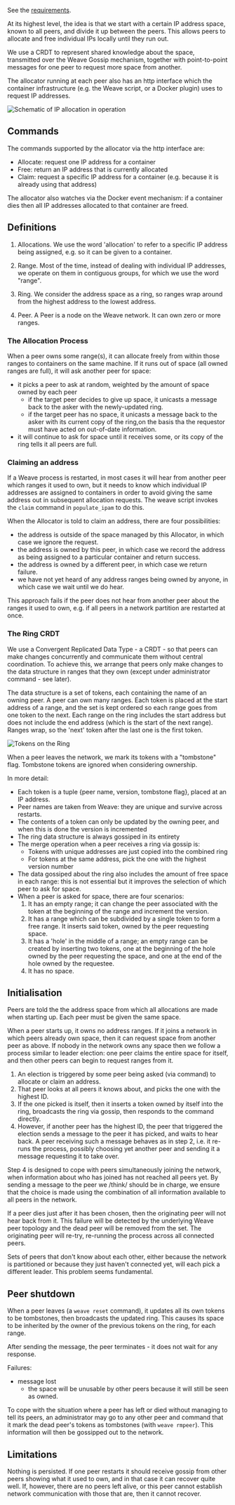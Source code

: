 See the [requirements](https://github.com/zettio/weave/wiki/IP-allocation-requirements).

At its highest level, the idea is that we start with a certain IP
address space, known to all peers, and divide it up between the
peers. This allows peers to allocate and free individual IPs locally
until they run out.

We use a CRDT to represent shared knowledge about the space,
transmitted over the Weave Gossip mechanism, together with
point-to-point messages for one peer to request more space from
another.

The allocator running at each peer also has an http interface which
the container infrastructure (e.g. the Weave script, or a Docker
plugin) uses to request IP addresses.

![Schematic of IP allocation in operation](https://docs.google.com/drawings/d/1-EUIRKYxwfKTpBJ7v_LMcdvSpodIMSz4lT3wgEfWKl4/pub?w=701&h=310)

## Commands

The commands supported by the allocator via the http interface are:

- Allocate: request one IP address for a container
- Free: return an IP address that is currently allocated
- Claim: request a specific IP address for a container (e.g. because
  it is already using that address)

The allocator also watches via the Docker event mechanism: if a
container dies then all IP addresses allocated to that container are
freed.

## Definitions

1. Allocations. We use the word 'allocation' to refer to a specific
   IP address being assigned, e.g. so it can be given to a container.

2. Range. Most of the time, instead of dealing with individual IP
   addresses, we operate on them in contiguous groups, for which we
   use the word "range".

3. Ring. We consider the address space as a ring, so ranges wrap
   around from the highest address to the lowest address.

4. Peer. A Peer is a node on the Weave network. It can own zero or
   more ranges.

### The Allocation Process

When a peer owns some range(s), it can allocate freely from within
those ranges to containers on the same machine. If it runs out of
space (all owned ranges are full), it will ask another peer for space:
  - it picks a peer to ask at random, weighted by the amount of space
    owned by each peer
    - if the target peer decides to give up space, it unicasts a message
      back to the asker with the newly-updated ring.
    - if the target peer has no space, it unicasts a message back to the
      asker with its current copy of the ring,on the basis tha the
      requestor must have acted on out-of-date information.
  - it will continue to ask for space until it receives some, or its
    copy of the ring tells it all peers are full.

### Claiming an address

If a Weave process is restarted, in most cases it will hear from
another peer which ranges it used to own, but it needs to know which
individual IP addresses are assigned to containers in order to avoid
giving the same address out in subsequent allocation requests. The
weave script invokes the `claim` command in `populate_ipam` to do
this.

When the Allocator is told to claim an address, there are four
possibilities:
  - the address is outside of the space managed by this Allocator, in
    which case we ignore the request.
  - the address is owned by this peer, in which case we record the
    address as being assigned to a particular container and return
    success.
  - the address is owned by a different peer, in which case we return
    failure.
  - we have not yet heard of any address ranges being owned by anyone,
    in which case we wait until we do hear.

This approach fails if the peer does not hear from another peer about
the ranges it used to own, e.g. if all peers in a network partition
are restarted at once.

### The Ring CRDT

We use a Convergent Replicated Data Type - a CRDT - so that peers can
make changes concurrently and communicate them without central
coordination. To achieve this, we arrange that peers only make changes
to the data structure in ranges that they own (except under
administrator command - see later).

The data structure is a set of tokens, each containing the name of an
owning peer. A peer can own many ranges. Each token is placed at the
start address of a range, and the set is kept ordered so each range
goes from one token to the next. Each range on the ring includes the
start address but does not include the end address (which is the start
of the next range).  Ranges wrap, so the 'next' token after the last
one is the first token.

![Tokens on the Ring](https://docs.google.com/drawings/d/1hp--q2vmxbBAnPjhza4Kqjr1ugrw2iS1M1GerhH-IKY/pub?w=960&h=288)

When a peer leaves the network, we mark its tokens with a "tombstone"
flag. Tombstone tokens are ignored when considering ownership.

In more detail:
- Each token is a tuple {peer name, version, tombstone flag}, placed
  at an IP address.
- Peer names are taken from Weave: they are unique and survive across restarts.
- The contents of a token can only be updated by the owning peer, and
  when this is done the version is incremented
- The ring data structure is always gossiped in its entirety
- The merge operation when a peer receives a ring via gossip is:
  - Tokens with unique addresses are just copied into the combined ring
  - For tokens at the same address, pick the one with the highest
    version number
- The data gossiped about the ring also includes the amount of free
  space in each range: this is not essential but it improves the
  selection of which peer to ask for space.
- When a peer is asked for space, there are four scenarios:
  1. It has an empty range; it can change the peer associated with
     the token at the beginning of the range and increment the version.
  2. It has a range which can be subdivided by a single token to form
     a free range.  It inserts said token, owned by the peer requesting
     space.
  3. It has a 'hole' in the middle of a range; an empty range can be
     created by inserting two tokens, one at the beginning of the hole
     owned by the peer requesting the space, and one at the end of the
     hole owned by the requestee.
  4. It has no space.

## Initialisation

Peers are told the the address space from which all allocations are
made when starting up.  Each peer must be given the same space.

When a peer starts up, it owns no address ranges. If it joins a
network in which peers already own space, then it can request space
from another peer as above. If nobody in the network owns any space
then we follow a process similar to leader election: one peer claims
the entire space for itself, and then other peers can begin to request
ranges from it.

1. An election is triggered by some peer being asked (via command) to
   allocate or claim an address.
2. That peer looks at all peers it knows about, and picks the one with
   the highest ID.
3. If the one picked is itself, then it inserts a token owned by
   itself into the ring, broadcasts the ring via gossip, then responds
   to the command directly.
4. However, if another peer has the highest ID, the peer that
   triggered the election sends a message to the peer it has picked,
   and waits to hear back. A peer receiving such a message behaves as
   in step 2, i.e. it re-runs the process, possibly choosing yet
   another peer and sending it a message requesting it to take over.

Step 4 is designed to cope with peers simultaneously joining the
network, when information about who has joined has not reached all
peers yet. By sending a message to the peer we /think/ should be in
charge, we ensure that the choice is made using the combination of all
information available to all peers in the network.

If a peer dies just after it has been chosen, then the originating
peer will not hear back from it. This failure will be detected by the
underlying Weave peer topology and the dead peer will be removed from
the set. The originating peer will re-try, re-running the process
across all connected peers.

Sets of peers that don't know about each other, either because the
network is partitioned or because they just haven't connected yet,
will each pick a different leader. This problem seems fundamental.


## Peer shutdown

When a peer leaves (a `weave reset` command), it updates all its own
tokens to be tombstones, then broadcasts the updated ring.  This
causes its space to be inherited by the owner of the previous tokens
on the ring, for each range.

After sending the message, the peer terminates - it does not wait for
any response.

Failures:
- message lost
  - the space will be unusable by other peers because it will still be
    seen as owned.

To cope with the situation where a peer has left or died without
managing to tell its peers, an administrator may go to any other peer
and command that it mark the dead peer's tokens as tombstones (with
`weave rmpeer`).  This information will then be gossipped out to the
network.


## Limitations

Nothing is persisted. If one peer restarts it should receive gossip
from other peers showing what it used to own, and in that case it can
recover quite well. If, however, there are no peers left alive, or
this peer cannot establish network communication with those that are,
then it cannot recover.
